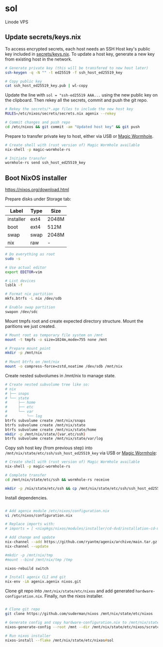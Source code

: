 # sol

Linode VPS

## Update secrets/keys.nix

To access encrypted secrets, each host needs an SSH Host key's public key
included in [secrets/keys.nix](https://github.com/suderman/nixos/blob/main/secrets/keys.nix). 
To update a host key, generate a new key from existing host in the network.

```zsh
# Generate private key (this will be transfered to new host later)
ssh-keygen -q -N "" -t ed25519 -f ssh_host_ed25519_key

# Copy public key
cat ssh_host_ed25519_key.pub | wl-copy 
```

Update the line with `sol = "ssh-ed25519 AAA...` using the new public key on the clipboard. 
Then rekey all the secrets, commit and push the git repo.

```zsh
# Rekey the secrets/*.age files to include the new host key
RULES=/etc/nixos/secrets/secrets.nix agenix --rekey

# Commit changes and push repo
cd /etc/nixos && git commit -am "Updated host key" && git push
```

Prepare to transfer private key to host, either via USB or [Magic Wormhole](https://search.nixos.org/packages?channel=22.11&show=magic-wormhole-rs&from=0&size=50&sort=relevance&type=packages&query=magic+wormhole).

```zsh
# Create shell with (rust version of) Magic Wormhole available
nix-shell -p magic-wormhole-rs

# Initiate transfer
wormhole-rs send ssh_host_ed25519_key
```

## Boot NixOS installer

<https://nixos.org/download.html>

Prepare disks under Storage tab:

| Label     | Type    | Size  |
| --------- | ------- | ----- |
| installer | ext4    | 2048M |
| boot      | ext4    | 512M  |
| swap      | swap    | 2048M |
| nix       | raw     | -     |

```zsh
# Do everything as root
sudo -s

# Use actual editor
export EDITOR=vim

# List devices
lsblk -f

# Format nix partition
mkfs.btrfs -L nix /dev/sdb

# Enable swap partition
swapon /dev/sdc

```

Mount tmpfs root and create expected directory structure. Mount the paritions we just created.

```zsh
# Mount root as temporary file system on /mnt
mount -t tmpfs -o size=1024m,mode=755 none /mnt

# Prepare mount point
mkdir -p /mnt/nix
 
# Mount btrfs on /mnt/nix
mount -o compress-force=zstd,noatime /dev/sdb /mnt/nix
```

Create nested subvolumes in /mnt/nix to manage state.

```zsh
# Create nested subvolume tree like so:
# nix
# ├── snaps
# └── state
#     ├── home
#     ├── etc
#     └── var
#         └── log
btrfs subvolume create /mnt/nix/snaps
btrfs subvolume create /mnt/nix/state
btrfs subvolume create /mnt/nix/state/home
mkdir -p /mnt/nix/state/{var,etc/ssh}
btrfs subvolume create /mnt/nix/state/var/log
```
Copy ssh host key (from previous step) into `/mnt/nix/state/etc/ssh/ssh_host_ed25519_key` via USB or [Magic Wormhole](https://search.nixos.org/packages?channel=22.11&show=magic-wormhole-rs&from=0&size=50&sort=relevance&type=packages&query=magic+wormhole):

```zsh
# Create shell with (rust version of) Magic Wormhole available
nix-shell -p magic-wormhole-rs

# Complete transfer
cd /mnt/nix/state/etc/ssh && wormhole-rs receive

mkdir -p /nix/state/etc/ssh && cp /mnt/nix/state/etc/ssh/ssh_host_ed25519_key /nix/state/etc/ssh
```

Install dependencies.

```zsh

# Add agenix module /etc/nixos/configuration.nix
vi /etc/nixos/configuration.nix

# Replace imports with:
# imports = [ <nixpkgs/nixos/modules/installer/cd-dvd/installation-cd-minimal.nix> <agenix/modules/age.nix> ];

# Add change and update
nix-channel --add https://github.com/ryantm/agenix/archive/main.tar.gz agenix
nix-channel --update

#mkdir -p /mnt/nix/tmp
#mount --bind /mnt/nix/tmp /tmp

nixos-rebuild switch

# Install agenix CLI and git
nix-env -iA agenix.agenix nixos.git
```

Clone git repo into `/mnt/nix/state/etc/nixos` and add generated `hardware-configuration.nix`. Finally, run the nixos installer.

```zsh

# Clone git repo
git clone https://github.com/suderman/nixos /mnt/nix/state/etc/nixos 

# Generate config and copy hardware-configuration.nix to /mnt/nix/state/etc/nixos/nixos/hosts/sol/hardware-configuration.nix
nixos-generate-config --root /mnt --dir /mnt/nix/state/etc/nixos/scratch

# Run nixos installer
nixos-install --flake /mnt/nix/state/etc/nixos#sol
```
